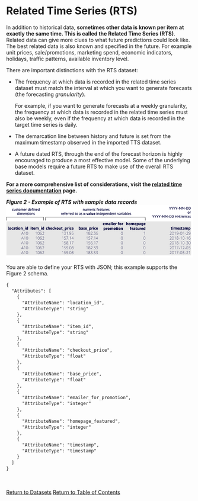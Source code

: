 ﻿
# Related Time Series (RTS)

In addition to historical data, **sometimes other data is known per item at exactly the same time.  This is called the Related Time Series (RTS)**.  Related data can give more clues to what future predictions could look like.  The best related data is also known and specified in the future.  For example unit prices, sale/promotions, marketing spend, economic indicators, holidays, traffic patterns, available inventory level.  

There are important distinctions with the RTS dataset:

-   The frequency at which data is recorded in the related time series dataset must match the interval at which you want to generate forecasts (the forecasting  _granularity_).
    
    For example, if you want to generate forecasts at a weekly granularity, the frequency at which data is recorded in the related time series must also be weekly, even if the frequency at which data is recorded in the target time series is daily.

 - The demarcation line between history and future is set from the maximum timestamp observed in the imported TTS dataset.
 - A future dated RTS, through the end of the forecast horizon is highly encouraged to produce a most effective model.  Some of the underlying base models require a future RTS to make use of the overall RTS dataset.

**For a more comprehensive list of considerations, visit the [related time series documentation](https://docs.aws.amazon.com/forecast/latest/dg/related-time-series-datasets.html) page.**

***Figure 2 - Example of RTS with sample data records***
<br>
![RTS](../images/related-time-series.png)

You are able to define your RTS with JSON; this example supports the Figure 2 schema.
```
{
  "Attributes": [
    {
      "AttributeName": "location_id",
      "AttributeType": "string"
    },
    {
      "AttributeName": "item_id",
      "AttributeType": "string"
    },
    {
      "AttributeName": "checkout_price",
      "AttributeType": "float"
    },
    {
      "AttributeName": "base_price",
      "AttributeType": "float"
    },
    {
      "AttributeName": "emailer_for_promotion",
      "AttributeType": "integer"
    },
    {
      "AttributeName": "homepage_featured",
      "AttributeType": "integer"
    },
    {
      "AttributeName": "timestamp",
      "AttributeType": "timestamp"
    }
  ]
}
```


<br><br>
[Return to Datasets](./Datasets.md)
[Return to Table of Contents](../README.md)

